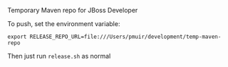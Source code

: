 Temporary Maven repo for JBoss Developer

To push, set the environment variable:

    export RELEASE_REPO_URL=file:///Users/pmuir/development/temp-maven-repo

Then just run `release.sh` as normal


